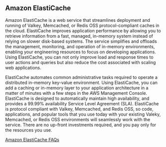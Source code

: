## Amazon ElastiCache

Amazon ElastiCache is a web service that streamlines deployment and running of Valkey, Memcached, or Redis OSS protocol-compliant caches in the cloud. ElastiCache improves application performance by allowing you to retrieve information from a fast, managed, in-memory system instead of relying on slower disk-based systems. The service simplifies and offloads the management, monitoring, and operation of in-memory environments, enabling your engineering resources to focus on developing applications. Using ElastiCache, you can not only improve load and response times to user actions and queries but also reduce the cost associated with scaling web applications.

ElastiCache automates common administrative tasks required to operate a distributed in-memory key-value environment. Using ElastiCache, you can add a caching or in-memory layer to your application architecture in a matter of minutes with a few steps in the AWS Management Console. ElastiCache is designed to automatically maintain high availability, and provides a 99.99% availability Service Level Agreement (SLA). ElastiCache is protocol compliant with Valkey, Memcached, and Redis OSS, so code, applications, and popular tools that you use today with your existing Valeky, Memcached, or Redis OSS environments will seamlessly work with the service. There are no up-front investments required, and you pay only for the resources you use.

[Amazon ElastiCache FAQs](https://aws.amazon.com/elasticache/faqs/)
